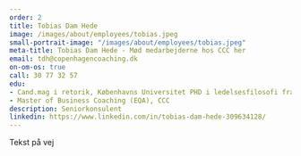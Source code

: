 ```yaml
---
order: 2
title: Tobias Dam Hede
image: /images/about/employees/tobias.jpeg
small-portrait-image: "/images/about/employees/tobias.jpeg"
meta-title: Tobias Dam Hede - Mød medarbejderne hos CCC her
email: tdh@copenhagencoaching.dk
on-om-os: true
call: 30 77 32 57
edu:
- Cand.mag i retorik, Københavns Universitet PHD i ledelsesfilosofi fra CBS
- Master of Business Coaching (EQA), CCC
description: Seniorkonsulent
linkedin: https://www.linkedin.com/in/tobias-dam-hede-309634128/
---
```


Tekst på vej